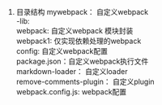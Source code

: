 1. 目录结构
  mywebpack： 自定义webpack  
    -lib:   
      webpack: 自定义webpack 模块封装  
      webpack1: 仅实现依赖处理的webpack  
    config: 自定义webpack配置  
    package.json：自定义webpack执行文件  
  markdown-loader： 自定义loader  
  remove-comments-plugin： 自定义plugin  
  webpack.config.js: webpack配置  

